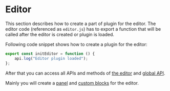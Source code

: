 # Editor

This section describes how to create a part of plugin for the editor.
The editor code (referenced as `editor.js`) has to export a function that will be called after the editor is created or plugin is loaded.

Following code snippet shows how to create a plugin for the editor:

```javascript
export const initEditor = function () {
    api.log("Editor plugin loaded");
};
```

After that you can access all APIs and methods of [the editor](api.md) and [global API](../api.md).

Mainly you will create a [panel](panel.md) and [custom blocks](custom-blocks.md) for the editor.